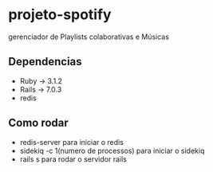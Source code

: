 # projeto-spotify
gerenciador de Playlists colaborativas e Músicas

## Dependencias 
- Ruby -> 3.1.2
- Rails -> 7.0.3
- redis

## Como rodar
- redis-server para iniciar o redis
- sidekiq -c 1(numero de processos) para iniciar o sidekiq
- rails s para rodar o servidor rails
